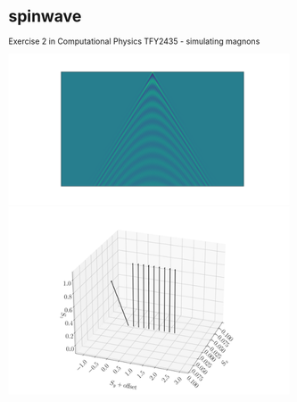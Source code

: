 # spinwave
Exercise 2 in Computational Physics TFY2435 - simulating magnons


![wave](./fig/front_fig.png)
![spin1](./fig/spin3d.gif)
